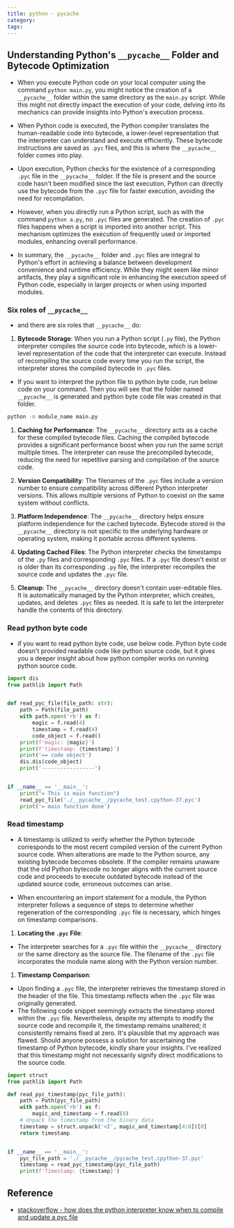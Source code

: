 ```yaml
---
title: python - pycache
category:
tags:
---
```


## Understanding Python's `__pycache__` Folder and Bytecode Optimization

- When you execute Python code on your local computer using the command `python main.py`, you might notice the creation of a `__pycache__` folder within the same directory as the `main.py` script. While this might not directly impact the execution of your code, delving into its mechanics can provide insights into Python's execution process.

- When Python code is executed, the Python compiler translates the human-readable code into bytecode, a lower-level representation that the interpreter can understand and execute efficiently. These bytecode instructions are saved as `.pyc` files, and this is where the `__pycache__` folder comes into play.

- Upon execution, Python checks for the existence of a corresponding `.pyc` file in the `__pycache__` folder. If the file is present and the source code hasn't been modified since the last execution, Python can directly use the bytecode from the `.pyc` file for faster execution, avoiding the need for recompilation.

- However, when you directly run a Python script, such as with the command `python a.py`, no `.pyc` files are generated. The creation of `.pyc` files happens when a script is imported into another script. This mechanism optimizes the execution of frequently used or imported modules, enhancing overall performance.

- In summary, the `__pycache__` folder and `.pyc` files are integral to Python's effort in achieving a balance between development convenience and runtime efficiency. While they might seem like minor artifacts, they play a significant role in enhancing the execution speed of Python code, especially in larger projects or when using imported modules.

### Six roles of `__pycache__`

- and there are six roles that `__pycache__` do:

1. **Bytecode Storage**: When you run a Python script (`.py` file), the Python interpreter compiles the source code into bytecode, which is a lower-level representation of the code that the interpreter can execute. Instead of recompiling the source code every time you run the script, the interpreter stores the compiled bytecode in `.pyc` files.
- If you want to interpret the python file to python byte code, run below code on your command. Then you will see that the folder named `__pycache__` is generated and python byte code file was created in that folder.

```sh
python -m module_name main.py
```

1. **Caching for Performance**: The `__pycache__` directory acts as a cache for these compiled bytecode files. Caching the compiled bytecode provides a significant performance boost when you run the same script multiple times. The interpreter can reuse the precompiled bytecode, reducing the need for repetitive parsing and compilation of the source code.

1. **Version Compatibility**: The filenames of the `.pyc` files include a version number to ensure compatibility across different Python interpreter versions. This allows multiple versions of Python to coexist on the same system without conflicts.

1. **Platform Independence**: The `__pycache__` directory helps ensure platform independence for the cached bytecode. Bytecode stored in the `__pycache__` directory is not specific to the underlying hardware or operating system, making it portable across different systems.

1. **Updating Cached Files**: The Python interpreter checks the timestamps of the `.py` files and corresponding `.pyc` files. If a `.pyc` file doesn't exist or is older than its corresponding `.py` file, the interpreter recompiles the source code and updates the `.pyc` file.

1. **Cleanup**: The `__pycache__` directory doesn't contain user-editable files. It is automatically managed by the Python interpreter, which creates, updates, and deletes `.pyc` files as needed. It is safe to let the interpreter handle the contents of this directory.

### Read python byte code

- if you want to read python byte code, use below code. Python byte code doesn't provided readable code like python source code, but it gives you a deeper insight about how python compiler works on running python source code.

```python
import dis
from pathlib import Path


def read_pyc_file(file_path: str):
    path = Path(file_path)
    with path.open('rb') as f:
        magic = f.read(4)
        timestamp = f.read(4)
        code_object = f.read()
    print(f'magic: {magic}')
    print(f'timestamp: {timestamp}')
    print('== code object')
    dis.dis(code_object)
    print('-----------------')


if __name__ == '__main__':
    print("= This is main function")
    read_pyc_file('./__pycache__/pycache_test.cpython-37.pyc')
    print('= main function done')
```

### Read timestamp

- A timestamp is utilized to verify whether the Python bytecode corresponds to the most recent compiled version of the current Python source code. When alterations are made to the Python source, any existing bytecode becomes obsolete. If the compiler remains unaware that the old Python bytecode no longer aligns with the current source code and proceeds to execute outdated bytecode instead of the updated source code, erroneous outcomes can arise.

- When encountering an import statement for a module, the Python interpreter follows a sequence of steps to determine whether regeneration of the corresponding `.pyc` file is necessary, which hinges on timestamp comparisons.

1. **Locating the `.pyc` File**:
- The interpreter searches for a `.pyc` file within the `__pycache__` directory or the same directory as the source file. The filename of the `.pyc` file incorporates the module name along with the Python version number.

1. **Timestamp Comparison**:
 - Upon finding a `.pyc` file, the interpreter retrieves the timestamp stored in the header of the file. This timestamp reflects when the `.pyc` file was originally generated.
 - The following code snippet seemingly extracts the timestamp stored within the `.pyc` file. Nevertheless, despite my attempts to modify the source code and recompile it, the timestamp remains unaltered; it consistently remains fixed at zero. It's plausible that my approach was flawed. Should anyone possess a solution for ascertaining the timestamp of Python bytecode, kindly share your insights. I've realized that this timestamp might not necessarily signify direct modifications to the source code.

```python
import struct
from pathlib import Path

def read_pyc_timestamp(pyc_file_path):
    path = Path(pyc_file_path)
    with path.open('rb') as f:
        magic_and_timestamp = f.read(8)
    # Unpack the timestamp from the binary data
    timestamp = struct.unpack('<I', magic_and_timestamp[4:8])[0]
    return timestamp


if __name__ == '__main__':
    pyc_file_path = './__pycache__/pycache_test.cpython-37.pyc'
    timestamp = read_pyc_timestamp(pyc_file_path)
    print(f'Timestamp: {timestamp}')
```

## Reference

- [stackoverflow - how does the python interpreter know when to compile and update a pyc file](https://stackoverflow.com/questions/23775760/how-does-the-python-interpreter-know-when-to-compile-and-update-a-pyc-file)
